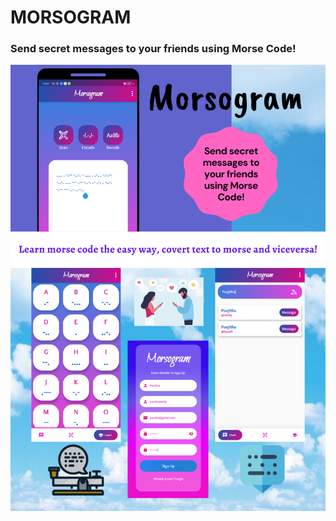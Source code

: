 # MORSOGRAM

### Send secret messages to your friends using Morse Code!

<img src="images/morsogram_poster.png" alt="App Screenshot" />


